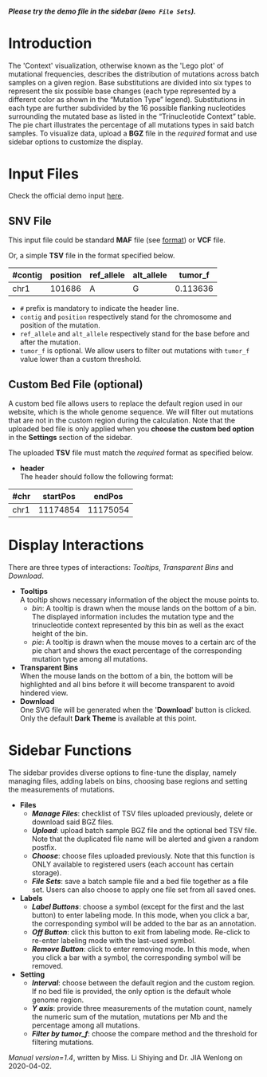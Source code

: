 ##### Please try the demo file in the sidebar (`Demo File Sets`).

<!-- ##### [Download](https://raw.githubusercontent.com/Nobel-Justin/Oviz-Bio-demo/master/SNV_Context/demo_data/SNV_Context_demo_MutList.tsv.bgz) and [Check](https://github.com/Nobel-Justin/Oviz-Bio-demo/blob/master/SNV_Context/demo_data/SNV_Context_demo_MutList.tsv.bgz) the `SNV TSV.bgz input` (required).
##### [Download](https://raw.githubusercontent.com/Nobel-Justin/Oviz-Bio-demo/master/SNV_Context/demo_data/SNV_Context_demo_Region.bed) and [Check](https://github.com/Nobel-Justin/Oviz-Bio-demo/blob/master/SNV_Context/demo_data/SNV_Context_demo_Region.bed) the `Region BED input` (optional). -->

# Introduction
The 'Context' visualization, otherwise known as the 'Lego plot' of mutational frequencies, describes the distribution of mutations across batch samples on a given region. Base substitutions are divided into six types to represent the six possible base changes (each type represented by a different color as shown in the “Mutation Type” legend). Substitutions in each type are further subdivided by the 16 possible flanking nucleotides surrounding the mutated base as listed in the “Trinucleotide Context” table. The pie chart illustrates the percentage of all mutations types in said batch samples. To visualize data, upload a **BGZ** file in the *required* format and use sidebar options to customize the display.

# Input Files
Check the official demo input [here](https://github.com/Nobel-Justin/Oviz-Bio-demo/blob/master/SNV_Context/demo_data).

## SNV File
This input file could be standard **MAF** file (see [format](https://docs.gdc.cancer.gov/Data/File_Formats/MAF_Format/)) or **VCF** file.

Or, a simple **TSV** file in the format specified below.

| #contig |  position | ref_allele |  alt_allele | tumor_f |
|---|---|---|---|---|
| chr1  | 101686  | A | G | 0.113636 |

- `#` prefix is mandatory to indicate the header line.
- `contig` and `position` respectively stand for the chromosome and position of the mutation.
- `ref_allele` and `alt_allele` respectively stand for the base before and after the mutation.
- `tumor_f` is optional. We allow users to filter out mutations with `tumor_f` value lower than a custom threshold.

<!--   The TSV file must be `sorted` by chromosome and position, and compressed by `bgzip` tools for `tabix` indexing to support fast data processing at the backend of Oviz-Bio.<br/>
  For example [tsv file](https://github.com/Nobel-Justin/Oviz-Bio-demo/blob/master/SNV_Context/demo_data/SNV_Context_demo_MutList.tsv), run the following command in the linux terminal (bgzip installed):
  <pre><code>(head -1 SNV\_Context\_demo\_MutList.tsv; sed -n '2,$p' SNV\_Context\_demo\_MutList.tsv | sort -k1,1 -k2n) | bgzip -c > SNV\_Context\_demo.tsv.bgz</code></pre>
 -->
## Custom Bed File (optional)

A custom bed file allows users to replace the default region used in our website, which is the whole genome sequence. We will filter out mutations that are not in the custom region during the calculation. Note that the uploaded bed file is only applied when you **choose the custom bed option** in the **Settings** section of the sidebar. 

The uploaded **TSV** file must match the *required* format as specified below.

- **header**<br/>
  The header should follow the following format:

| #chr |  startPos |  endPos |
|---|---|---|
| chr1  | 11174854  | 11175054 |

# Display Interactions
There are three types of interactions: *Tooltips*, *Transparent Bins* and *Download*.

- **Tooltips**<br/>
A tooltip shows necessary information of the object the mouse points to.
  - _*bin*_: A tooltip is drawn when the mouse lands on the bottom of a bin. The displayed information includes the mutation type and the trinucleotide context represented by this bin as well as the exact height of the bin.
  - _*pie*_: A tooltip is drawn when the mouse moves to a certain arc of the pie chart and shows the exact percentage of the corresponding mutation type among all mutations.
- **Transparent Bins**<br/>
  When the mouse lands on the bottom of a bin, the bottom will be highlighted and all bins before it will become transparent to avoid hindered view.
- **Download**<br/>
  One SVG file will be generated when the '**Download**' button is clicked. Only the default **Dark Theme** is available at this point.

# Sidebar Functions
The sidebar provides diverse options to fine-tune the display, namely managing files, adding labels on bins, choosing base regions and setting the measurements of mutations.

- **Files**
  - __*Manage Files*__: checklist of TSV files uploaded previously, delete or download said BGZ files.
  - __*Upload*__: upload batch sample BGZ file and the optional bed TSV file. Note that the duplicated file name will be alerted and given a random postfix.
  - __*Choose*__: choose files uploaded previously. Note that this function is ONLY available to registered users (each account has certain storage).
  - __*File Sets*__: save a batch sample file and a bed file together as a file set. Users can also choose to apply one file set from all saved ones.
- **Labels**
  - __*Label Buttons*__: choose a symbol (except for the first and the last button) to enter labeling mode. In this mode, when you click a bar, the corresponding symbol will be added to the bar as an annotation.
  - __*Off Button*__: click this button to exit from labeling mode. Re-click to re-enter labeling mode with the last-used symbol. 
  - __*Remove Button*__: click to enter removing mode. In this mode, when you click a bar with a symbol, the corresponding symbol will be removed.
- **Setting**<br/>
  - __*Interval*__: choose between the default region and the custom region. If no bed file is provided, the only option is the default whole genome region.
  - __*Y axis*__: provide three measurements of the mutation count, namely the numeric sum of the mutation, mutations per Mb and the percentage among all mutations.
  - __*Filter by tumor\_f*__: choose the compare method and the threshold for filtering mutations.

*Manual version=1.4*, written by Miss. Li Shiying and Dr. JIA Wenlong on 2020-04-02.
